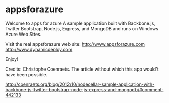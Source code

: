 appsforazure
============

Welcome to apps for azure  A sample application built with Backbone.js, Twitter Bootstrap, Node.js, Express, and MongoDB and runs on Windows Azure Web Sites.

Visit the real appsforazure web site:
http://www.appsforazure.com
http://www.dynamicdeploy.com

Enjoy!

Credits: Christophe Coenraets. 
The article without which this app would't have been possible.

http://coenraets.org/blog/2012/10/nodecellar-sample-application-with-backbone-js-twitter-bootstrap-node-js-express-and-mongodb/#comment-442133


